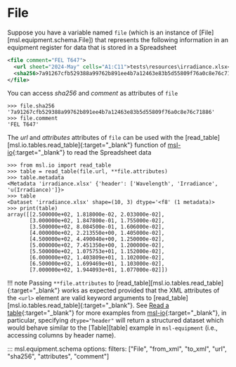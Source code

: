 # File

<!--
>>> from msl.equipment import File
>>> file = File(
...     url="tests/resources/irradiance.xlsx",
...     sha256="7a91267cfb529388a99762b891ee4b7a12463e83b5d55809f76a0c8e76c71886",
...     attributes={"sheet": "2024-May", "cells": "A1:C11"},
...     comment="FEL T647",
... )

-->

Suppose you have a variable named `file` (which is an instance of [File][msl.equipment.schema.File]) that represents the following information in an equipment register for data that is stored in a Spreadsheet

```xml
<file comment="FEL T647">
  <url sheet="2024-May" cells="A1:C11">tests\resources\irradiance.xlsx</url>
  <sha256>7a91267cfb529388a99762b891ee4b7a12463e83b5d55809f76a0c8e76c71886</sha256>
</file>
```

You can access *sha256* and *comment* as attributes of `file`

```pycon
>>> file.sha256
'7a91267cfb529388a99762b891ee4b7a12463e83b5d55809f76a0c8e76c71886'
>>> file.comment
'FEL T647'

```

The *url* and *attributes* attributes of `file` can be used with the [read_table][msl.io.tables.read_table]{:target="_blank"} function of [msl-io](https://mslnz.github.io/msl-io/latest/){:target="_blank"} to read the Spreadsheet data

```pycon
>>> from msl.io import read_table
>>> table = read_table(file.url, **file.attributes)
>>> table.metadata
<Metadata 'irradiance.xlsx' {'header': ['Wavelength', 'Irradiance', 'u(Irradiance)']}>
>>> table
<Dataset 'irradiance.xlsx' shape=(10, 3) dtype='<f8' (1 metadata)>
>>> print(table)
array([[2.500000e+02, 1.818000e-02, 2.033000e-02],
       [3.000000e+02, 1.847800e-01, 1.755000e-02],
       [3.500000e+02, 8.084500e-01, 1.606000e-02],
       [4.000000e+02, 2.213550e+00, 1.405000e-02],
       [4.500000e+02, 4.490040e+00, 1.250000e-02],
       [5.000000e+02, 7.451350e+00, 1.200000e-02],
       [5.500000e+02, 1.075753e+01, 1.152000e-02],
       [6.000000e+02, 1.403809e+01, 1.102000e-02],
       [6.500000e+02, 1.699469e+01, 1.103000e-02],
       [7.000000e+02, 1.944093e+01, 1.077000e-02]])

```

!!! note
    Passing `**file.attributes` to [read_table][msl.io.tables.read_table]{:target="_blank"} works as expected provided that the XML attributes of the `<url>` element are valid keyword arguments to [read_table][msl.io.tables.read_table]{:target="_blank"}. See [Read a table](https://mslnz.github.io/msl-io/latest/#read-a-table){:target="_blank"} for more examples from [msl-io](https://mslnz.github.io/msl-io/latest/){:target="_blank"}, in particular, specifying `dtype="header"` will return a structured dataset which would behave similar to the [Table][table] example in `msl-equipment` (i.e., accessing columns by header name).

::: msl.equipment.schema
    options:
        filters: ["File", "from_xml", "to_xml", "url", "sha256", "attributes", "comment"]
